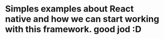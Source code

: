 # Simples examples about React native and how we can start working with this framework. good jod :D
